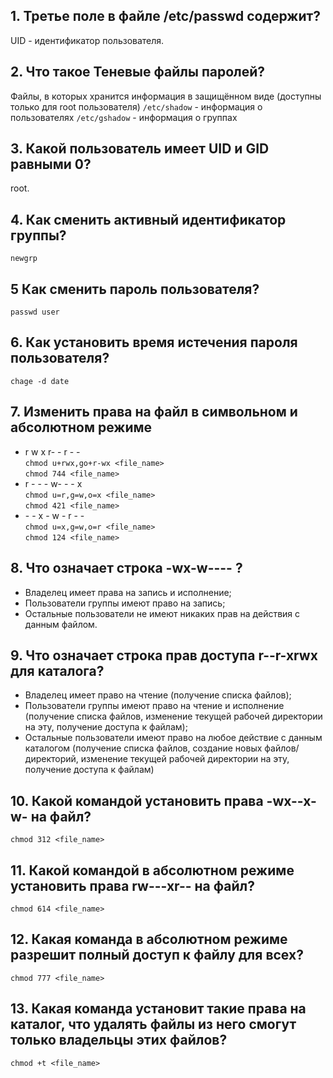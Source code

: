 ## 1. Третье поле в файле /etc/passwd содержит?
UID - идентификатор пользователя.
## 2. Что такое Теневые файлы паролей?
Файлы, в которых хранится информация в защищённом виде (доступны только для root пользователя)
	`/etc/shadow` - информация о пользователях
	`/etc/gshadow` - информация о группах
## 3. Какой пользователь имеет UID и GID равными 0?
root.
## 4. Как сменить активный идентификатор группы?
	newgrp
## 5 Как сменить пароль пользователя?
	passwd user
## 6. Как установить время истечения пароля пользователя?
	chage -d date
## 7. Изменить права на файл в символьном и абсолютном режиме
 - r w x r- - r - -<br>
`chmod u+rwx,go+r-wx <file_name>`<br>
`chmod 744 <file_name>`
 - r - - - w- - - x<br>
`chmod u=r,g=w,o=x <file_name>`<br>
`chmod 421 <file_name>`
 - \- - x - w - r - -<br>
`chmod u=x,g=w,o=r <file_name>`<br>
`chmod 124 <file_name>`
## 8. Что означает строка -wx-w---- ?
 - Владелец имеет права на запись и исполнение;
 - Пользователи группы имеют право на запись;
 - Остальные пользователи не имеют никаких прав на действия с данным файлом.
## 9. Что означает строка прав доступа r--r-xrwx для каталога?
 - Владелец имеет право на чтение (получение списка файлов);
 - Пользователи группы имеют право на чтение и исполнение (получение списка файлов, изменение текущей рабочей директории на эту, получение доступа к файлам);
 - Остальные пользователи имеют право на любое действие с данным каталогом (получение списка файлов, создание новых файлов/директорий, изменение текущей рабочей директории на эту, получение доступа к файлам)

## 10. Какой командой установить права -wx--x-w- на файл?  
`chmod 312 <file_name>`
## 11. Какой командой в абсолютном режиме установить права rw---xr-- на файл?
`chmod 614 <file_name>`
## 12. Какая команда в абсолютном режиме разрешит полный доступ к файлу для всех?
`chmod 777 <file_name>`
## 13. Какая команда установит такие права на каталог, что удалять файлы из него смогут только владельцы этих файлов?
`chmod +t <file_name>`